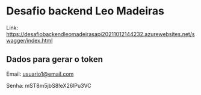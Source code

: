 # Desafio backend Leo Madeiras

Link: https://desafiobackendleomadeirasapi20211012144232.azurewebsites.net/swagger/index.html

## Dados para gerar o token
Email: usuario1@email.com

Senha: mST8m5jbS8!eX26lPu3VC
